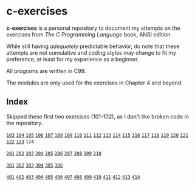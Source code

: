 # c-exercises

**c-exercises** is a personal repository to document my attempts on the exercises from _The C Programming Language_ book, ANSI edition.

While still having _adequetely_ predictable behavior, do note that these attempts are not cumulative and coding styles may change to fit my preference, at least for my experience as a beginner.

All programs are written in C99.

The modules are only used for the exercises in Chapter 4 and beyond.

## Index

Skipped these first two exercises (101-102), as I don't like broken code in the repository.

[`103`](src/chapter1/exer103-104-105-115.c)
[`104`](src/chapter1/exer103-104-105-115.c)
[`105`](src/chapter1/exer103-104-105-115.c)
[`106`](src/chapter1/exer106-107.c)
[`107`](src/chapter1/exer106-107.c)
[`108`](src/chapter1/exer108.c)
[`109`](src/chapter1/exer109.c)
[`110`](src/chapter1/exer110.c)
[`111`](src/chapter1/exer111.c)
[`112`](src/chapter1/exer112.c)
[`113`](src/chapter1/exer113.c)
[`114`](src/chapter1/exer114.c)
[`115`](src/chapter1/exer103-104-105-115.c)
[`116`](src/chapter1/exer116.c)
[`117`](src/chapter1/exer117.c)
[`118`](src/chapter1/exer118.c) 
[`119`](src/chapter1/exer119.c)
[`120`](src/chapter1/exer120.c)
[`121`](src/chapter1/exer121.c)
[`122`](src/chapter1/exer122.c)
[`123`](src/chapter1/exer123.c)
`124`

[`201`](src/chapter2/exer201.c)
[`202`](src/chapter2/exer202.c)
[`203`](src/chapter2/exer203.c)
[`204`](src/chapter2/exer204-205.c)
[`205`](src/chapter2/exer204-205.c)
[`206`](src/chapter2/exer206-207-208-209.c)
[`207`](src/chapter2/exer206-207-208-209.c)
[`208`](src/chapter2/exer206-207-208-209.c)
[`209`](src/chapter2/exer206-207-208-209.c)
[`210`](src/chapter2/exer210.c)

[`301`](src/chapter3/exer301.c)
[`302`](src/chapter3/exer302.c)
[`303`](src/chapter3/exer303.c)
[`304`](src/chapter3/exer304.c)
[`305`](src/chapter3/exer305.c)
[`306`](src/chapter3/exer306.c)

[`401`](src/chapter4/exer401.c)
[`402`](src/chapter4/exer402.c)
[`403`](src/chapter4/exer403-404-405-406-410-411.c)
[`404`](src/chapter4/exer403-404-405-406-410-411.c)
[`405`](src/chapter4/exer403-404-405-406-410-411.c)
[`406`](src/chapter4/exer403-404-405-406-410-411.c)
[`407`](src/chapter4/exer407-408-409.c)
[`408`](src/chapter4/exer407-408-409.c)
[`409`](src/chapter4/exer407-408-409.c)
[`410`](src/chapter4/exer403-404-405-406-410-411.c)
[`411`](src/chapter4/exer403-404-405-406-410-411.c)
[`412`](src/chapter4/exer412-413-414.c)
[`413`](src/chapter4/exer412-413-414.c)
[`414`](src/chapter4/exer412-413-414.c)